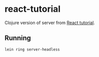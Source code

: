 # react-tutorial

Clojure version of server from [React tutorial](https://github.com/reactjs/react-tutorial).

## Running

```sh
lein ring server-headless
```
